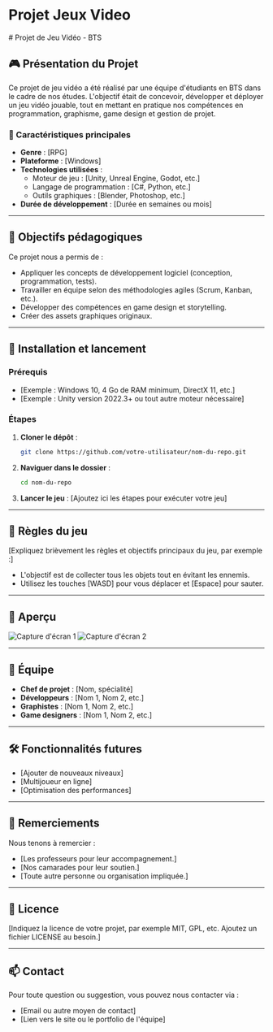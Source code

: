 <h1>Projet Jeux Video</h1>
# Projet de Jeu Vidéo - BTS

## 🎮 Présentation du Projet
Ce projet de jeu vidéo a été réalisé par une équipe d'étudiants en BTS dans le cadre de nos études. L'objectif était de concevoir, développer et déployer un jeu vidéo jouable, tout en mettant en pratique nos compétences en programmation, graphisme, game design et gestion de projet.

### 🌟 Caractéristiques principales
- **Genre** : [RPG]
- **Plateforme** : [Windows]
- **Technologies utilisées** :
  - Moteur de jeu : [Unity, Unreal Engine, Godot, etc.]
  - Langage de programmation : [C#, Python, etc.]
  - Outils graphiques : [Blender, Photoshop, etc.]
- **Durée de développement** : [Durée en semaines ou mois]

---

## 🎯 Objectifs pédagogiques
Ce projet nous a permis de :
- Appliquer les concepts de développement logiciel (conception, programmation, tests).
- Travailler en équipe selon des méthodologies agiles (Scrum, Kanban, etc.).
- Développer des compétences en game design et storytelling.
- Créer des assets graphiques originaux.

---

## 🚀 Installation et lancement

### Prérequis
- [Exemple : Windows 10, 4 Go de RAM minimum, DirectX 11, etc.]
- [Exemple : Unity version 2022.3+ ou tout autre moteur nécessaire]

### Étapes
1. **Cloner le dépôt** :
   ```bash
   git clone https://github.com/votre-utilisateur/nom-du-repo.git
   ```
2. **Naviguer dans le dossier** :
   ```bash
   cd nom-du-repo
   ```
3. **Lancer le jeu** :
   [Ajoutez ici les étapes pour exécuter votre jeu]

---

## 📖 Règles du jeu
[Expliquez brièvement les règles et objectifs principaux du jeu, par exemple :]
- L'objectif est de collecter tous les objets tout en évitant les ennemis.
- Utilisez les touches [WASD] pour vous déplacer et [Espace] pour sauter.

---

## 📸 Aperçu
![Capture d'écran 1](path/to/screenshot1.png)
![Capture d'écran 2](path/to/screenshot2.png)

---

## 👥 Équipe
- **Chef de projet** : [Nom, spécialité]
- **Développeurs** : [Nom 1, Nom 2, etc.]
- **Graphistes** : [Nom 1, Nom 2, etc.]
- **Game designers** : [Nom 1, Nom 2, etc.]

---

## 🛠️ Fonctionnalités futures
- [Ajouter de nouveaux niveaux]
- [Multijoueur en ligne]
- [Optimisation des performances]

---

## 📝 Remerciements
Nous tenons à remercier :
- [Les professeurs pour leur accompagnement.]
- [Nos camarades pour leur soutien.]
- [Toute autre personne ou organisation impliquée.]

---

## 📄 Licence
[Indiquez la licence de votre projet, par exemple MIT, GPL, etc. Ajoutez un fichier LICENSE au besoin.]

---

## 📫 Contact
Pour toute question ou suggestion, vous pouvez nous contacter via :
- [Email ou autre moyen de contact]
- [Lien vers le site ou le portfolio de l'équipe]
